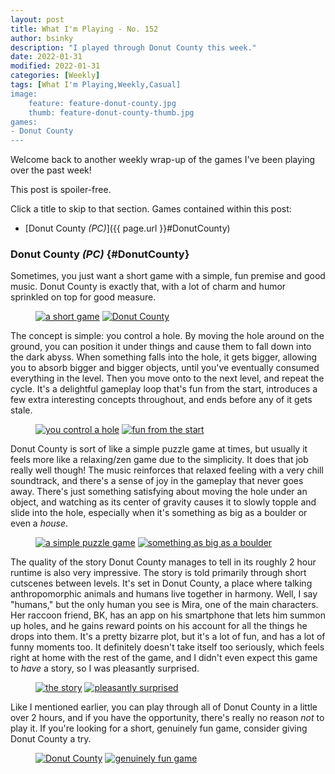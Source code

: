 ```yaml
---
layout: post
title: What I'm Playing - No. 152
author: bsinky
description: "I played through Donut County this week."
date: 2022-01-31
modified: 2022-01-31
categories: [Weekly]
tags: [What I'm Playing,Weekly,Casual]
image:
    feature: feature-donut-county.jpg
    thumb: feature-donut-county-thumb.jpg
games:
- Donut County
---
```


Welcome back to another weekly wrap-up of the games I've been playing over the
past week!

This post is spoiler-free.

Click a title to skip to that section. Games contained within this post:

 - [Donut County *(PC)*]({{ page.url }}#DonutCounty)

<!--more-->

### Donut County *(PC)*    {#DonutCounty}

Sometimes, you just want a short game with a simple, fun premise and good music.
Donut County is exactly that, with a lot of charm and humor sprinkled on top for
good measure.

<figure class="half">
    <a href="https://i.imgur.com/vefE212.jpg"><img src="https://i.imgur.com/vefE212m.jpg" alt="a short game"/></a>
    <a href="https://i.imgur.com/BVIoZtJ.jpg"><img src="https://i.imgur.com/BVIoZtJm.jpg" alt="Donut County"/></a>
</figure>

The concept is simple: you control a hole. By moving the hole around on the
ground, you can position it under things and cause them to fall down into the
dark abyss. When something falls into the hole, it gets bigger, allowing you to
absorb bigger and bigger objects, until you've eventually consumed everything in
the level. Then you move onto to the next level, and repeat the cycle. It's a
delightful gameplay loop that's fun from the start, introduces a few extra
interesting concepts throughout, and ends before any of it gets stale.

<figure class="half">
    <a href="https://i.imgur.com/LPoLnh0.jpg"><img src="https://i.imgur.com/LPoLnh0m.jpg" alt="you control a hole"/></a>
    <a href="https://i.imgur.com/J8bdU5Y.jpg"><img src="https://i.imgur.com/J8bdU5Ym.jpg" alt="fun from the start"/></a>
</figure>

Donut County is sort of like a simple puzzle game at times, but usually it feels
more like a relaxing/zen game due to the simplicity. It does that job really
well though! The music reinforces that relaxed feeling with a very chill
soundtrack, and there's a sense of joy in the gameplay that never goes away.
There's just something satisfying about moving the hole under an object, and
watching as its center of gravity causes it to slowly topple and slide into the
hole, especially when it's something as big as a boulder or even a *house*.

<figure class="half">
    <a href="https://i.imgur.com/lZOFigl.jpg"><img src="https://i.imgur.com/lZOFiglm.jpg" alt="a simple puzzle game"/></a>
    <a href="https://i.imgur.com/VuLRJaV.jpg"><img src="https://i.imgur.com/VuLRJaVm.jpg" alt="something as big as a boulder"/></a>
</figure>

The quality of the story Donut County manages to tell in its roughly 2 hour
runtime is also very impressive. The story is told primarily through short
cutscenes between levels. It's set in Donut County, a place where talking
anthropomorphic animals and humans live together in harmony. Well, I say
"humans," but the only human you see is Mira, one of the main characters. Her
raccoon friend, BK, has an app on his smartphone that lets him summon up holes,
and he gains reward points on his account for all the things he drops into them.
It's a pretty bizarre plot, but it's a lot of fun, and has a lot of funny
moments too. It definitely doesn't take itself too seriously, which feels right
at home with the rest of the game, and I didn't even expect this game to *have*
a story, so I was pleasantly surprised.

<figure class="half">
    <a href="https://i.imgur.com/4XVw94r.jpg"><img src="https://i.imgur.com/4XVw94rm.jpg" alt="the story"/></a>
    <a href="https://i.imgur.com/m1DKHQc.jpg"><img src="https://i.imgur.com/m1DKHQcm.jpg" alt="pleasantly surprised"/></a>
</figure>

Like I mentioned earlier, you can play through all of Donut County in a little
over 2 hours, and if you have the opportunity, there's really no reason *not* to
play it. If you're looking for a short, genuinely fun game, consider giving
Donut County a try.

<figure class="half">
    <a href="https://i.imgur.com/hz5VRRN.jpg"><img src="https://i.imgur.com/hz5VRRNm.jpg" alt="Donut County"/></a>
    <a href="https://i.imgur.com/X1RZDjg.jpg"><img src="https://i.imgur.com/X1RZDjgm.jpg" alt="genuinely fun game"/></a>
</figure>

